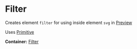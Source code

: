 # Filter

Creates element `filter` for using inside element `svg` in [Preview](#playground)

Uses [Primitive](#primitive)

__Container:__ [Filter](#filter-1)
